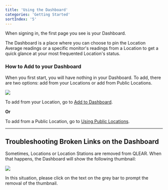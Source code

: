 ```yaml
---
title: 'Using the Dashboard'
categories: 'Getting Started'
sortIndex: '5'
---
```

When signing in, the first page you see is your Dashboard.

The Dashboard is a place where you can choose to pin the Location Average readings or a specific monitor's readings from a Location to get a quick glance at your most frequented Location's status.

###  How to Add to your Dashboard

When you first start, you will have nothing in your Dashboard.  To add, there are two options: add from your Locations or add from Public Locations.

![](https://cloud.githubusercontent.com/assets/26155270/24087884/3e7e62d6-0d5f-11e7-9181-6c661af058c4.png)

To add from your Location, go to [Add to Dashboard](/Add-to-Dashboard).

**Or**

To add from a Public Location, go to [Using Public Locations](/Using-Public-Locations).

---

## Troubleshooting Broken Links on the Dashboard

Sometimes, Locations or Location Stations are removed from QLEAR. When that happens, the Dashboard will show the following thumbnail:

![](https://cloud.githubusercontent.com/assets/3292593/25652375/7674c06c-301a-11e7-8b58-7b7f62c3c881.png)

In this situation, please click on the text on the grey bar to prompt the removal of the thumbnail.